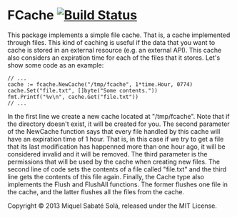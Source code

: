 # FCache [![Build Status](https://travis-ci.org/mssola/fcache.png?branch=master)](https://travis-ci.org/mssola/fcache)

This package implements a simple file cache. That is, a cache implemented through
files. This kind of caching is useful if the data that you want to cache is
stored in an external resource (e.g. an external API). This cache also
considers an expiration time for each of the files that it stores. Let's show 
some code as an example:

    // ...
    cache := fcache.NewCache("/tmp/fcache", 1*time.Hour, 0774)
    cache.Set("file.txt", []byte("Some contents."))
    fmt.Printf("%v\n", cache.Get("file.txt"))
    // ...

In the first line we create a new cache located at "/tmp/fcache". Note that
if the directory doesn't exist, it will be created for you. The second
parameter of the NewCache function says that every file handled by this cache
will have an expiration time of 1 hour. That is, in this case if we try to get
a file that its last modification has happenned more than one hour ago, it will
be considered invalid and it will be removed. The third parameter is the
permissions that will be used by the cache when creating new files. The second
line of code sets the contents of a file called "file.txt" and the third line
gets the contents of this file again. Finally, the Cache type also implements
the Flush and FlushAll functions. The former flushes one file in the cache, 
and the latter flushes all the files from the cache.

Copyright &copy; 2013 Miquel Sabaté Solà, released under the MIT License.
